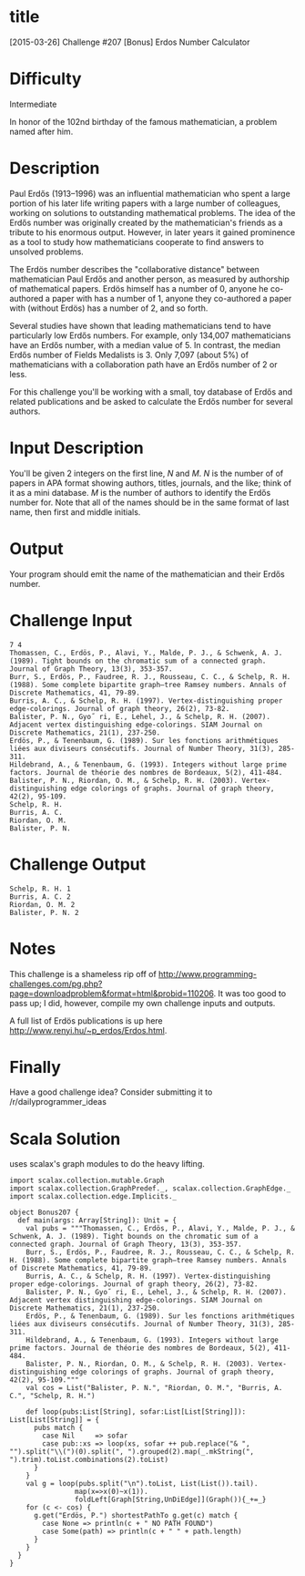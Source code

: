 # title

[2015-03-26] Challenge #207 [Bonus] Erdos Number Calculator

# Difficulty

Intermediate

In honor of the 102nd birthday of the famous mathematician, a problem named after him. 

# Description

Paul Erdős (1913–1996) was an influential mathematician who spent a large portion of his later life writing papers with a large number of colleagues, working on solutions to outstanding mathematical problems. The idea of the Erdős number was originally created by the mathematician's friends as a tribute to his enormous output. However, in later years it gained prominence as a tool to study how mathematicians cooperate to find answers to unsolved problems. 

The Erdös number describes the "collaborative distance" between mathematician Paul Erdős and another person, as measured by authorship of mathematical papers. Erdös himself has a number of 0, anyone he co-authored a paper with has a number of 1, anyone they co-authored a paper with (without Erdös) has a number of 2, and so forth. 

Several studies have shown that leading mathematicians tend to have particularly low Erdős numbers. For example, only 134,007 mathematicians have an Erdős number, with a median value of 5. In contrast, the median Erdős number of Fields Medalists is 3. Only 7,097 (about 5%) of mathematicians with a collaboration path have an Erdős number of 2 or less.

For this challenge you'll be working with a small, toy database of Erdős and related publications and be asked to calculate the Erdős number for several authors. 

# Input Description

You'll be given 2 integers on the first line, *N* and *M*. *N* is the number of of papers in APA format showing authors, titles, journals, and the like; think of it as a mini database. *M* is the number of authors to identify the Erdős number for. Note that all of the names should be in the same format of last name, then first and middle initials. 

# Output 

Your program should emit the name of the mathematician and their Erdős number.

# Challenge Input

	7 4
	Thomassen, C., Erdös, P., Alavi, Y., Malde, P. J., & Schwenk, A. J. (1989). Tight bounds on the chromatic sum of a connected graph. Journal of Graph Theory, 13(3), 353-357.
	Burr, S., Erdös, P., Faudree, R. J., Rousseau, C. C., & Schelp, R. H. (1988). Some complete bipartite graph—tree Ramsey numbers. Annals of Discrete Mathematics, 41, 79-89.
	Burris, A. C., & Schelp, R. H. (1997). Vertex-distinguishing proper edge-colorings. Journal of graph theory, 26(2), 73-82.
	Balister, P. N., Gyo˝ ri, E., Lehel, J., & Schelp, R. H. (2007). Adjacent vertex distinguishing edge-colorings. SIAM Journal on Discrete Mathematics, 21(1), 237-250.
	Erdös, P., & Tenenbaum, G. (1989). Sur les fonctions arithmétiques liées aux diviseurs consécutifs. Journal of Number Theory, 31(3), 285-311.
	Hildebrand, A., & Tenenbaum, G. (1993). Integers without large prime factors. Journal de théorie des nombres de Bordeaux, 5(2), 411-484.
	Balister, P. N., Riordan, O. M., & Schelp, R. H. (2003). Vertex‐distinguishing edge colorings of graphs. Journal of graph theory, 42(2), 95-109.
	Schelp, R. H.
	Burris, A. C.
	Riordan, O. M.
	Balister, P. N.

# Challenge Output

	Schelp, R. H. 1
	Burris, A. C. 2
	Riordan, O. M. 2
	Balister, P. N. 2

# Notes

This challenge is a shameless rip off of http://www.programming-challenges.com/pg.php?page=downloadproblem&format=html&probid=110206. It was too good to pass up; I did, however, compile my own challenge inputs and outputs. 

A full list of Erdös publications is up here http://www.renyi.hu/~p_erdos/Erdos.html. 
	
# Finally

Have a good challenge idea? Consider submitting it to /r/dailyprogrammer_ideas


# Scala Solution

uses scalax's graph modules to do the heavy lifting.

	import scalax.collection.mutable.Graph
	import scalax.collection.GraphPredef._, scalax.collection.GraphEdge._
	import scalax.collection.edge.Implicits._

	object Bonus207 {
	  def main(args: Array[String]): Unit = {
	    val pubs = """Thomassen, C., Erdös, P., Alavi, Y., Malde, P. J., & Schwenk, A. J. (1989). Tight bounds on the chromatic sum of a connected graph. Journal of Graph Theory, 13(3), 353-357.
	    Burr, S., Erdös, P., Faudree, R. J., Rousseau, C. C., & Schelp, R. H. (1988). Some complete bipartite graph—tree Ramsey numbers. Annals of Discrete Mathematics, 41, 79-89.
	    Burris, A. C., & Schelp, R. H. (1997). Vertex-distinguishing proper edge-colorings. Journal of graph theory, 26(2), 73-82.
	    Balister, P. N., Gyo˝ ri, E., Lehel, J., & Schelp, R. H. (2007). Adjacent vertex distinguishing edge-colorings. SIAM Journal on Discrete Mathematics, 21(1), 237-250.
	    Erdös, P., & Tenenbaum, G. (1989). Sur les fonctions arithmétiques liées aux diviseurs consécutifs. Journal of Number Theory, 31(3), 285-311.
	    Hildebrand, A., & Tenenbaum, G. (1993). Integers without large prime factors. Journal de théorie des nombres de Bordeaux, 5(2), 411-484.
	    Balister, P. N., Riordan, O. M., & Schelp, R. H. (2003). Vertex‐distinguishing edge colorings of graphs. Journal of graph theory, 42(2), 95-109."""
	    val cos = List("Balister, P. N.", "Riordan, O. M.", "Burris, A. C.", "Schelp, R. H.")	

	    def loop(pubs:List[String], sofar:List[List[String]]): List[List[String]] = {
	      pubs match {
	        case Nil     => sofar
	        case pub::xs => loop(xs, sofar ++ pub.replace("& ", "").split("\\(")(0).split(", ").grouped(2).map(_.mkString(", ").trim).toList.combinations(2).toList)
	      }
	    }
		val g = loop(pubs.split("\n").toList, List(List()).tail).
					map(x=>x(0)~x(1)).
					foldLeft[Graph[String,UnDiEdge]](Graph()){_+=_}
	    for (c <- cos) {
	      g.get("Erdös, P.") shortestPathTo g.get(c) match {
	        case None => println(c + " NO PATH FOUND")
	        case Some(path) => println(c + " " + path.length)
	      }
	    }
	  }
	}
